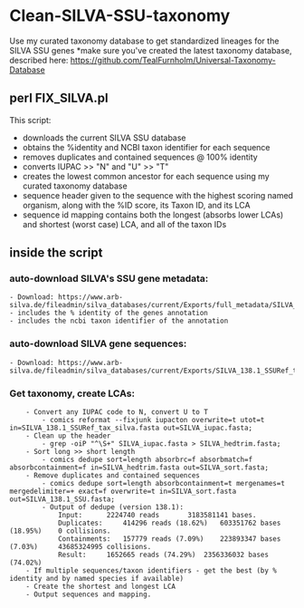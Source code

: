 # Clean-SILVA-SSU-taxonomy
Use my curated taxonomy database to get standardized lineages for the SILVA SSU genes
*make sure you've created the latest taxonomy database, described here: https://github.com/TealFurnholm/Universal-Taxonomy-Database

## perl FIX_SILVA.pl
This script: 
- downloads the current SILVA SSU database
- obtains the %identity and NCBI taxon identifier for each sequence
- removes duplicates and contained sequences @ 100% identity
- converts IUPAC >> "N" and "U" >> "T"
- creates the lowest common ancestor for each sequence using my curated taxonomy database
- sequence header given to the sequence with the highest scoring named organism, along with the %ID score, its Taxon ID, and its LCA
- sequence id mapping contains both the longest (absorbs lower LCAs) and shortest (worst case) LCA, and all of the taxon IDs

## inside the script
### auto-download SILVA's SSU gene metadata:
	- Download: https://www.arb-silva.de/fileadmin/silva_databases/current/Exports/full_metadata/SILVA_138.1_SSURef.full_metadata.gz
	- includes the % identity of the genes annotation
	- includes the ncbi taxon identifier of the annotation
### auto-download SILVA gene sequences:
	- Download: https://www.arb-silva.de/fileadmin/silva_databases/current/Exports/SILVA_138.1_SSURef_tax_silva.fasta.gz
### Get taxonomy, create LCAs: 
		- Convert any IUPAC code to N, convert U to T
			- comics reformat --fixjunk iupacton overwrite=t utot=t in=SILVA_138.1_SSURef_tax_silva.fasta out=SILVA_iupac.fasta;
		- Clean up the header
			- grep -oiP "^\S+" SILVA_iupac.fasta > SILVA_hedtrim.fasta;
		- Sort long >> short length
			- comics dedupe sort=length absorbrc=f absorbmatch=f absorbcontainment=f in=SILVA_hedtrim.fasta out=SILVA_sort.fasta;
		- Remove duplicates and contained sequences
			- comics dedupe sort=length absorbcontainment=t mergenames=t mergedelimiter=+ exact=f overwrite=t in=SILVA_sort.fasta out=SILVA_138.1_SSU.fasta;
			- Output of dedupe (version 138.1):
				Input: 		2224740 reads 		3183581141 bases.
				Duplicates: 	414296 reads (18.62%) 	603351762 bases (18.95%) 	0 collisions.
				Containments: 	157779 reads (7.09%) 	223893347 bases (7.03%) 	43685324995 collisions.
				Result: 	1652665 reads (74.29%) 	2356336032 bases (74.02%)
		- If multiple sequences/taxon identifiers - get the best (by % identity and by named species if available)
		- Create the shortest and longest LCA
		- Output sequences and mapping.
